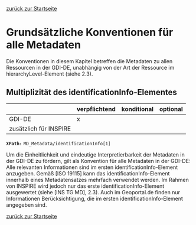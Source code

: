 [zurück zur Startseite](https://github.com/alitka/gdi-de-metadaten-konventionen)

# Grundsätzliche Konventionen für alle Metadaten
Die Konventionen in diesem Kapitel betreffen die Metadaten zu allen Ressourcen in der GDI-DE, unabhängig von der Art der Ressource im hierarchyLevel-Element (siehe 2.3).

## Multiplizität des identificationInfo-Elementes

|                        | verpflichtend | konditional | optional |
|:-----------------------|:--------------|:------------|:---------|
| GDI-DE                 |x              |             |          |
| zusätzlich für INSPIRE |               |             |          |

**```XPath:```** ```MD_Metadata/identificationInfo[1]```

Um die Einheitlichkeit und eindeutige Interpretierbarkeit der Metadaten in der GDI-DE zu fördern, gilt als Konvention für alle Metadaten in der GDI-DE:
Alle relevanten Informationen sind im ersten identificationInfo-Element anzugeben.
Gemäß [ISO 19115] kann das identificationInfo-Element innerhalb eines Metadatensatzes mehrfach verwendet werden. Im Rahmen von INSPIRE wird jedoch nur das erste identificationInfo-Element ausgewertet (siehe [INS TG MD], 2.3). Auch im Geoportal.de finden nur Informationen Berücksichtigung, die im ersten identificationInfo-Element angegeben sind.

[zurück zur Startseite](https://github.com/alitka/gdi-de-metadaten-konventionen)
